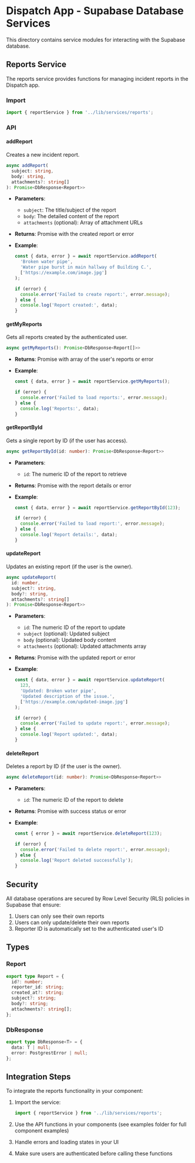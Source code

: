 # Dispatch App - Supabase Database Services

This directory contains service modules for interacting with the Supabase database.

## Reports Service

The reports service provides functions for managing incident reports in the Dispatch app.

### Import

```typescript
import { reportService } from '../lib/services/reports';
```

### API

#### addReport

Creates a new incident report.

```typescript
async addReport(
  subject: string, 
  body: string, 
  attachments?: string[]
): Promise<DbResponse<Report>>
```

- **Parameters**:
  - `subject`: The title/subject of the report
  - `body`: The detailed content of the report
  - `attachments` (optional): Array of attachment URLs

- **Returns**: Promise with the created report or error

- **Example**:
  ```typescript
  const { data, error } = await reportService.addReport(
    'Broken water pipe',
    'Water pipe burst in main hallway of Building C.',
    ['https://example.com/image.jpg']
  );

  if (error) {
    console.error('Failed to create report:', error.message);
  } else {
    console.log('Report created:', data);
  }
  ```

#### getMyReports

Gets all reports created by the authenticated user.

```typescript
async getMyReports(): Promise<DbResponse<Report[]>>
```

- **Returns**: Promise with array of the user's reports or error

- **Example**:
  ```typescript
  const { data, error } = await reportService.getMyReports();

  if (error) {
    console.error('Failed to load reports:', error.message);
  } else {
    console.log('Reports:', data);
  }
  ```

#### getReportById

Gets a single report by ID (if the user has access).

```typescript
async getReportById(id: number): Promise<DbResponse<Report>>
```

- **Parameters**:
  - `id`: The numeric ID of the report to retrieve

- **Returns**: Promise with the report details or error

- **Example**:
  ```typescript
  const { data, error } = await reportService.getReportById(123);

  if (error) {
    console.error('Failed to load report:', error.message);
  } else {
    console.log('Report details:', data);
  }
  ```

#### updateReport

Updates an existing report (if the user is the owner).

```typescript
async updateReport(
  id: number,
  subject?: string,
  body?: string,
  attachments?: string[]
): Promise<DbResponse<Report>>
```

- **Parameters**:
  - `id`: The numeric ID of the report to update
  - `subject` (optional): Updated subject
  - `body` (optional): Updated body content
  - `attachments` (optional): Updated attachments array

- **Returns**: Promise with the updated report or error

- **Example**:
  ```typescript
  const { data, error } = await reportService.updateReport(
    123,
    'Updated: Broken water pipe',
    'Updated description of the issue.',
    ['https://example.com/updated-image.jpg']
  );

  if (error) {
    console.error('Failed to update report:', error.message);
  } else {
    console.log('Report updated:', data);
  }
  ```

#### deleteReport

Deletes a report by ID (if the user is the owner).

```typescript
async deleteReport(id: number): Promise<DbResponse<Report>>
```

- **Parameters**:
  - `id`: The numeric ID of the report to delete

- **Returns**: Promise with success status or error

- **Example**:
  ```typescript
  const { error } = await reportService.deleteReport(123);

  if (error) {
    console.error('Failed to delete report:', error.message);
  } else {
    console.log('Report deleted successfully');
  }
  ```

## Security

All database operations are secured by Row Level Security (RLS) policies in Supabase that ensure:

1. Users can only see their own reports
2. Users can only update/delete their own reports
3. Reporter ID is automatically set to the authenticated user's ID

## Types

### Report

```typescript
export type Report = {
  id?: number;
  reporter_id: string;
  created_at?: string;
  subject?: string;
  body?: string;
  attachments?: string[];
};
```

### DbResponse

```typescript
export type DbResponse<T> = {
  data: T | null;
  error: PostgrestError | null;
};
```

## Integration Steps

To integrate the reports functionality in your component:

1. Import the service:
   ```typescript
   import { reportService } from '../lib/services/reports';
   ```

2. Use the API functions in your components (see examples folder for full component examples)

3. Handle errors and loading states in your UI

4. Make sure users are authenticated before calling these functions